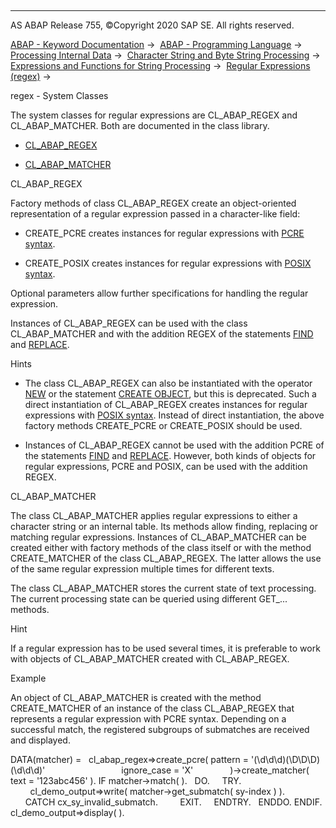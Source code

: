   

* * *

AS ABAP Release 755, ©Copyright 2020 SAP SE. All rights reserved.

[ABAP - Keyword Documentation](javascript:call_link\('abenabap.htm'\)) →  [ABAP - Programming Language](javascript:call_link\('abenabap_reference.htm'\)) →  [Processing Internal Data](javascript:call_link\('abenabap_data_working.htm'\)) →  [Character String and Byte String Processing](javascript:call_link\('abenabap_data_string.htm'\)) →  [Expressions and Functions for String Processing](javascript:call_link\('abenstring_processing_expr_func.htm'\)) →  [Regular Expressions (regex)](javascript:call_link\('abenregular_expressions.htm'\)) → 

regex - System Classes

The system classes for regular expressions are CL\_ABAP\_REGEX and CL\_ABAP\_MATCHER. Both are documented in the class library.

-   [CL\_ABAP\_REGEX](#@@ITOC@@ABENREGEX_SYSTEM_CLASSES_1)

-   [CL\_ABAP\_MATCHER](#@@ITOC@@ABENREGEX_SYSTEM_CLASSES_2)

CL\_ABAP\_REGEX

Factory methods of class CL\_ABAP\_REGEX create an object-oriented representation of a regular expression passed in a character-like field:

-   CREATE\_PCRE creates instances for regular expressions with [PCRE syntax](javascript:call_link\('abenregex_pcre_syntax.htm'\)).

-   CREATE\_POSIX creates instances for regular expressions with [POSIX syntax](javascript:call_link\('abenregex_posix_syntax.htm'\)).

Optional parameters allow further specifications for handling the regular expression.

Instances of CL\_ABAP\_REGEX can be used with the class CL\_ABAP\_MATCHER and with the addition REGEX of the statements [FIND](javascript:call_link\('abapfind.htm'\)) and [REPLACE](javascript:call_link\('abapreplace.htm'\)).

Hints

-   The class CL\_ABAP\_REGEX can also be instantiated with the operator [NEW](javascript:call_link\('abenconstructor_expression_new.htm'\)) or the statement [CREATE OBJECT](javascript:call_link\('abapcreate_object.htm'\)), but this is deprecated. Such a direct instantiation of CL\_ABAP\_REGEX creates instances for regular expressions with [POSIX syntax](javascript:call_link\('abenregex_posix_syntax.htm'\)). Instead of direct instantiation, the above factory methods CREATE\_PCRE or CREATE\_POSIX should be used.

-   Instances of CL\_ABAP\_REGEX cannot be used with the addition PCRE of the statements [FIND](javascript:call_link\('abapfind.htm'\)) and [REPLACE](javascript:call_link\('abapreplace.htm'\)). However, both kinds of objects for regular expressions, PCRE and POSIX, can be used with the addition REGEX.

CL\_ABAP\_MATCHER

The class CL\_ABAP\_MATCHER applies regular expressions to either a character string or an internal table. Its methods allow finding, replacing or matching regular expressions. Instances of CL\_ABAP\_MATCHER can be created either with factory methods of the class itself or with the method CREATE\_MATCHER of the class CL\_ABAP\_REGEX. The latter allows the use of the same regular expression multiple times for different texts.

The class CL\_ABAP\_MATCHER stores the current state of text processing. The current processing state can be queried using different GET\_... methods.

Hint

If a regular expression has to be used several times, it is preferable to work with objects of CL\_ABAP\_MATCHER created with CL\_ABAP\_REGEX.

Example

An object of CL\_ABAP\_MATCHER is created with the method CREATE\_MATCHER of an instance of the class CL\_ABAP\_REGEX that represents a regular expression with PCRE syntax. Depending on a successful match, the registered subgroups of submatches are received and displayed.

DATA(matcher) =
  cl\_abap\_regex=>create\_pcre( pattern = '(\\d\\d\\d)(\\D\\D\\D)(\\d\\d\\d)'
                              ignore\_case = 'X'
              )->create\_matcher( text = '123abc456' ).
IF matcher->match( ).
  DO.
    TRY.
        cl\_demo\_output=>write( matcher->get\_submatch( sy-index ) ).
      CATCH cx\_sy\_invalid\_submatch.
        EXIT.
    ENDTRY.
  ENDDO.
ENDIF.
cl\_demo\_output=>display( ).